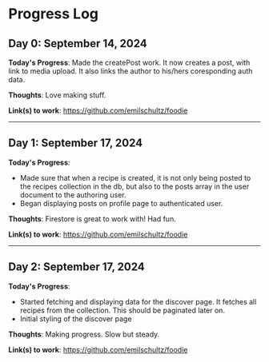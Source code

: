 # Progress Log

## Day 0: September 14, 2024

**Today's Progress**: 
Made the createPost work. It now creates a post, with link to media upload. It also links the author to his/hers coresponding auth data.

**Thoughts**: 
Love making stuff.

**Link(s) to work**: https://github.com/emilschultz/foodie 
__________________________________________________

## Day 1: September 17, 2024

**Today's Progress**: 
- Made sure that when a recipe is created, it is not only being posted to the recipes collection in the db, but also to the posts array in the user document to the authoring user.
- Began displaying posts on profile page to authenticated user.

**Thoughts**: 
Firestore is great to work with!
Had fun.

**Link(s) to work**: https://github.com/emilschultz/foodie 
__________________________________________________

## Day 2: September 17, 2024

**Today's Progress**: 
- Started fetching and displaying data for the discover page. It fetches all recipes from the collection. This should be paginated later on.
- Initial styling of the discover page

**Thoughts**: 
Making progress. Slow but steady.


**Link(s) to work**: https://github.com/emilschultz/foodie 
